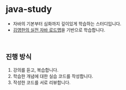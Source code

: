 # java-study
- 자바의 기본부터 심화까지 깊이있게 학습하는 스터디입니다.
- [김영한의 실전 자바 로드맵](https://www.inflearn.com/roadmaps/744)을 기반으로 학습합니다.

<br>

## 진행 방식
1. 강의를 듣고, 복습합니다.
2. 학습한 개념에 대한 실습 코드를 작성합니다.
3. 작성한 코드를 서로 리뷰합니다.
